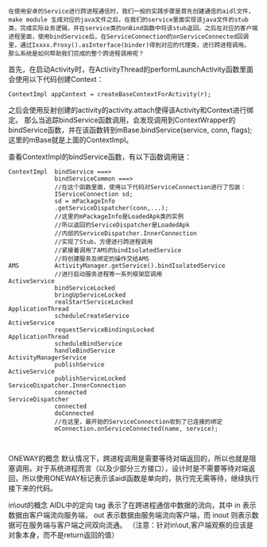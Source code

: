 	在使用安卓的Service进行跨进程通信时，我们一般的实践步骤是首先创建通信的aidl文件，make module 生成对应的java文件之后，在我们的service里面实现该java文件的stub类，完成实际业务逻辑，并在service类的onBind函数中将该stub返回。之后在对应的客户端进程里面，使用bindService后，在ServiceConnection的onServiceConnected回调里，通过Ixxxx.Proxy().asInterface(binder)得到对应的代理类，进行跨进程调用。
	那么系统是如何帮助我们完成的整个跨进程调用呢？

首先，在启动Activity时，在ActivityThread的performLaunchActivity函数里面会使用以下代码创建Context：
```
ContextImpl appContext = createBaseContextForActivity(r);
```

之后会使用反射创建的activity的activity.attach使得该Activity和Context进行绑定。
那么当追踪bindService函数调用，会发现调用到ContextWrapper的bindService函数，并在该函数转到mBase.bindService(service, conn, flags);这里的mBase就是上面的ContextImpl。

查看ContextImpl的bindService函数，有以下函数调用链：
```
ContextImpl  bindService ===>
			 bindServiceCommon ===>
			 //在这个函数里面，使用以下代码对ServiceConnection进行了包装：
			 IServiceConnection sd;
			 sd = mPackageInfo
			 .getServiceDispatcher(conn,...);
			 //这里的mPackageInfo是LoadedApk类的实例
			 //所以返回的ServiceDispatcher是LoadedApk
			 //内部的ServiceDispatcher.InnerConnection
			 //实现了Stub，方便进行跨进程调用
			 //紧接着调用了AMS的bindIsolatedService
			 //将创建服务及绑定的操作交给AMS
AMS          ActivityManager.getService().bindIsolatedService
			 //进行启动服务进程等一系列框架层调用
ActiveService
			 bindServiceLocked
			 bringUpServiceLocked
			 realStartServiceLocked
ApplicationThread
			 scheduleCreateService
ActiveService
			 requestServiceBindingsLocked
ApplicationThread
			 scheduleBindService
			 handleBindService
ActivityManagerService
			 publishService
ActiveService
			 publishServiceLocked
ServiceDispatcher.InnerConnection
			 connected	
ServiceDispatcher
			 connected
			 doConnected
			 //在这里，最开始的ServiceConnection收到了已连接的绑定
			 mConnection.onServiceConnected(name, service);
			 
			 
```

ONEWAY的概念
默认情况下，跨进程调用是需要等待对端返回的，所以也就是阻塞调用。对于系统进程而言（以及少部分三方接口），设计时是不需要等待对端返回，所以使用ONEWAY标记表示该aidl函数是单向的，执行完无需等待，继续执行接下来的代码。

in\out的概念
AIDL中的定向 tag 表示了在跨进程通信中数据的流向，其中 in 表示数据由客户端流向服务端， out 表示数据由服务端流向客户端，而 inout 则表示数据可在服务端与客户端之间双向流通。
（注意：针对in\out,客户端观察的应该是对象本身，而不是return返回的值）
